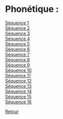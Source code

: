 # Phonétique : <br />

[Séquence 1](https://mega.nz/file/c88WnBYa#X0FDJAYor0b3wxdutTlAH1IXG3jPSDyyf9D61ppkRYk)<br />
[Séquence 2](https://mega.nz/file/Zh82nJ5D#x8BGkl4P4BO_tlsml4kp56po45y9V7LL_8Dl3ELPdxc)<br />
[Séquence 3](https://mega.nz/file/kgU0ibID#n60S3ml1w8PlYr_-9IJuI2FVtAs2Q5ItHSkT-E_5rT8)<br />
[Séquence 4](https://mega.nz/file/IxEXwSJb#BVyi0NckyTBvFeUDRlmxO1lYVCvWUnuxyDEk5gfUmw0)<br />
[Séquence 5](https://mega.nz/file/VpNHia7A#6I46LJ8psQWIcqjuuNwttOI5DV7pzBbJd29ZAbwnQ6k)<br />
[Séquence 6](https://mega.nz/file/JstXmYRT#gAkM6GJL8eqKhGN3r86ztgsTY3miWGSG_ibG68aqCu4)<br />
[Séquence 7](https://mega.nz/file/4sNBTbDK#Y6u9DmBqBNRRURQsxdlioDewd2FhkdAm5-g5l4Jj6JM)<br />
[Séquence 8](https://mega.nz/file/kg8UFDZZ#Gxi4mCAwh4gHHTsFBhMQxpUL-JLfPjq03p3aGPPwqnQ)<br />
[Séquence 9](https://mega.nz/file/hosTSCzL#lYTqLidchpFcnjoiS7i4Dw2ZIY0cZCjvsV0Nc1jAnGs)<br />
[Séquence 10](https://mega.nz/file/BhtiXBSC#DktVaIaHOXpyeuljgC4cnZXrWO4BjaoKQQBUSDpV_Co)<br />
[Séquence 11](https://mega.nz/file/8pM2XBQL#g16wFppJK-ZVCo7w2cIL51SxsKTPW8TkGW-LJWI3YmE)<br />
[Séquence 12](https://mega.nz/file/cllSjbrR#kR7PfRKVqeyVkdI1YZIYxQQM5iAq0qFRi81BiTnRawE)<br />
[Séquence 13](https://mega.nz/file/ll1jDL5I#0IKWudzXrNy_qTIjke5KQBHaQkk8dxDQf71lEttzoI0)<br />
[Séquence 14](https://mega.nz/file/kw0gyDhb#xRXRQxbK5mzvYojUj_qVa7KJHAyNZTGsi_j066QxVsI)<br />
[Séquence 15](https://mega.nz/file/F5MWgKLL#hMFFY9zpb3-iSjrr-hYW2Xti4qQNfCHNb_MB7EHrdzA)<br />
[Séquence 16](https://mega.nz/file/4gkAVAQT#Fj-CZTCdRG7jxjoA797a7PLAhoRhkv2JfGlxJ7ZaUb4)<br />


[Retour](https://vaihess.github.io/anglaisices/)
